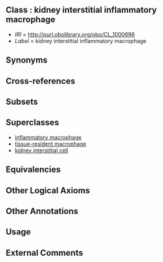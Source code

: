 
## Class : kidney interstitial inflammatory macrophage

 * *IRI* = http://purl.obolibrary.org/obo/CL_1000696
 * *Label* = kidney interstitial inflammatory macrophage

## Synonyms


## Cross-references


## Subsets


## Superclasses

 * [inflammatory macrophage](../../CL/63/CL_0000863.md)
 * [tissue-resident macrophage](../../CL/64/CL_0000864.md)
 * [kidney interstitial cell](../../CL/00/CL_1000500.md)

## Equivalencies


## Other Logical Axioms


## Other Annotations


## Usage


## External Comments

